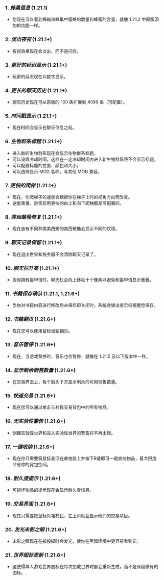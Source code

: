 ### **1.** *蜂巢信息*  (1.21.1)
* 您现在可以看到蜂箱和蜂巢中蜜蜂的数量和蜂蜜的含量，就像 1.21.2 中原版添加的功能一样。

### **2.** *淡出夜视*  (1.21.1+)
* 夜视效果现在会淡出，而不是闪烁。

### **3.** *更好的延迟显示*  (1.21.1+)
* 玩家的延迟现在以数字显示。

### **4.** *更长的聊天历史*  (1.21.1+)
* 聊天历史现在可从原版的 100 条扩展到 4096 条（可配置）。

### **5.** *时间戳显示*  (1.21.1+)
* 现在时间会显示在聊天信息之前。

### **6.** *生物群系标题*  (1.21.1+)
* 进入新的生物群系现在会显示生物群系标题。
* 可以设置冷却时间，这样在一定冷却时间内进入新生物群系将不会显示标题。
* 可以配置标题的位置、颜色和大小。
* 可以选择显示 MOD 名称，与其他 MOD 兼容。

### **7.** *更快的爬梯*  (1.21.1+)
* 现在，你爬梯子的速度会根据你在梯子上时的视角方向而改变。
* 速度乘量、是否启用更快的向上和向下爬梯都是可配置的。

### **8.** *美西螈桶修复*  (1.21.1+)
* 现在装有不同种类美西螈的美西螈桶会显示不同的纹理。

### **9.** *聊天记录保留*  (1.21.1+)
* 现在退出世界和服务器不会清除聊天记录了。

### **10.** *聊天栏升高*  (1.21.1+)
* 当你拥有盔甲值时，聊天栏会向上移动十个像素以避免和盔甲值显示重叠。

### **11.** *书籍保存确认*  (1.21.1, 1.21.6+)
* 当你对书籍内容进行修改后未保存即关闭时，系统会弹出提示框提醒您保存。

### **12.** *书籍翻页*  (1.21.6+)
* 现在您可以使用鼠标滚轮翻页。

### **13.** *音乐暂停*  (1.21.6+)
* 现在，当游戏暂停时，音乐也会暂停，就像在 1.21.5 及以下版本中一样。

### **14.** *显示剩余销售数量*  (1.21.6+)
* 在交易界面上，每个箭头下方显示剩余的可用销售数量。

### **15.** *快速交易*  (1.21.6+)
* 现在您可以通过单击与村民交易背包中的所有物品。

### **16.** *无实验性警告*  (1.21.6+)
* 创建实验性世界和进入实验性世界的警告将不再出现。

### **17.** *一键收纳*  (1.21.6+)
* 现在你只需要将鼠标悬浮在收纳袋上并按下R键即可一键收纳物品，最大限度节省你的背包空间。

### **18.** *耐久度提示*  (1.21.6+)
* 可损坏物品的提示现在会显示耐久度信息。

### **19.** *交易界面*  (1.21.6+)
* 现在只需要把鼠标对准村民，左上角就会显示他们的交易项目。

### **20.** *发光末影之眼*  (1.21.6+)
* 末影之眼现在在被投掷时会发光，使你在黑暗环境中更容易看到它。

### **21.** *世界图标更新*  (1.21.6+)
* 这使得单人游戏世界图标在每次加载世界时都会重新生成，而不是保留原有的图标。